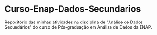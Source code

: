 # Curso-Enap-Dados-Secundarios
Repositório das minhas atividades na disciplina de "Análise de Dados Secundários" do curso de Pós-graduação em Análise de Dados da ENAP.
